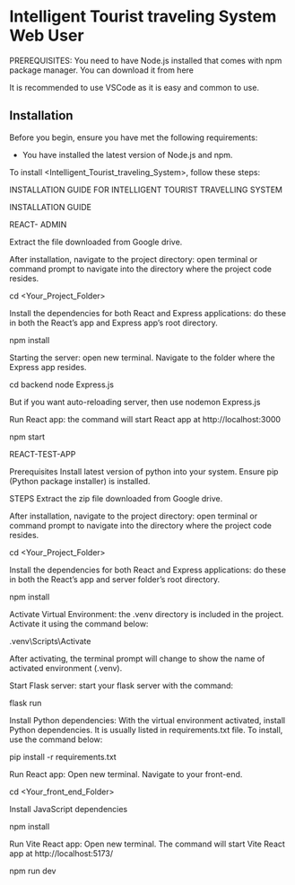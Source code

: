 # Intelligent Tourist traveling System Web User

PREREQUISITES:
You need to have Node.js installed that comes with npm package manager. You can download it from here

It is recommended to use VSCode as it is easy and common to use. 

## Installation

Before you begin, ensure you have met the following requirements:
* You have installed the latest version of Node.js and npm.

To install <Intelligent_Tourist_traveling_System>, follow these steps:

INSTALLATION GUIDE FOR INTELLIGENT TOURIST TRAVELLING SYSTEM

INSTALLATION GUIDE

REACT- ADMIN

Extract the file downloaded from Google drive.

After installation, navigate to the project directory: open terminal or command prompt to navigate into the directory where the project code resides.

cd <Your_Project_Folder>

Install the dependencies for both React and Express applications: do these in both the React’s app and Express app’s root directory.

npm install

Starting the server: open new terminal. Navigate to the folder where the Express app resides. 

cd backend 
node Express.js 

But if you want auto-reloading server, then use 
nodemon Express.js

Run React app: the command will start React app at http://localhost:3000

npm start


REACT-TEST-APP

Prerequisites 
Install latest version of python into your system. 
Ensure pip (Python package installer) is installed.

STEPS
Extract the zip file downloaded from Google drive.

After installation, navigate to the project directory: open terminal or command prompt to navigate into the directory where the project code resides.

cd <Your_Project_Folder>

Install the dependencies for both React and Express applications: do these in both the React’s app and server folder’s root directory.

npm install

Activate Virtual Environment: the .venv directory is included in the project. Activate it using the command below:

.venv\Scripts\Activate    

After activating, the terminal prompt will change to show the name of activated environment (.venv).


Start Flask server: start your flask server with the command:

flask run

Install Python dependencies: With the virtual environment activated, install Python dependencies. It is usually listed in requirements.txt file. To install, use the command below:

pip install -r requirements.txt

Run React app: Open new terminal. Navigate to your front-end. 

cd <Your_front_end_Folder>


Install JavaScript dependencies 

npm install

Run Vite React app: Open new terminal. The command will start Vite React app at http://localhost:5173/

npm run dev



